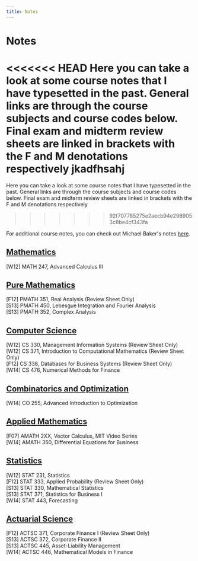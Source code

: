```yaml
---
title: Notes
---
```


# Notes #

<<<<<<< HEAD
Here you can take a look at some course notes that I have typesetted in the past. General links are through the course subjects and course codes below. Final exam and midterm review sheets are linked in brackets with the F and M denotations respectively jkadfhsahj
=======
Here you can take a look at some course notes that I have typesetted in the past. General links are through the course subjects and course codes below. Final exam and midterm review sheets are linked in brackets with the F and M denotations respectively 
>>>>>>> 92f707785275e2aecb94e2989053c8be4cf343fa

For additional course notes, you can check out Michael Baker's notes [here](http://triple-involution.blogspot.ca/p/notes.html).

[Mathematics](http://sdrv.ms/14ZyCFx)
-----

[W12] MATH 247, Advanced Calculus III

[Pure Mathematics](http://sdrv.ms/14UBwOB)
-----

[F12] PMATH 351, Real Analysis (Review Sheet Only)  
[S13] PMATH 450, Lebesgue Integration and Fourier Analysis  
[S13] PMATH 352, Complex Analysis  

[Computer Science](http://sdrv.ms/14Zywxt)
-----

[W12] CS 330, Management Information Systems (Review Sheet Only)  
[W12] CS 371, Introduction to Computational Mathematics (Review Sheet Only)  
[F12] CS 338, Databases for Business Systems (Review Sheet Only)  
[W14] CS 476, Numerical Methods for Finance  

[Combinatorics and Optimization](http://1drv.ms/1fI0Fus) 
-----

[W14] CO 255, Advanced Introduction to Optimization  

[Applied Mathematics](http://sdrv.ms/16AwTIY)
-----

[F07] AMATH 2XX, Vector Calculus, MIT Video Series  
[W14] AMATH 350, Differential Equations for Business  

[Statistics](http://sdrv.ms/14UBBSs)
-----

[W12] STAT 231, Statistics  
[F12] STAT 333, Applied Probability (Review Sheet Only)  
[S13] STAT 330, Mathematical Statistics  
[S13] STAT 371, Statistics for Business I  
[W14] STAT 443, Forecasting  

[Actuarial Science](http://sdrv.ms/14Zyvtz)
-----

[F12] ACTSC 371, Corporate Finance I (Review Sheet Only)  
[S13] ACTSC 372, Corporate Finance II  
[S13] ACTSC 445, Asset-Liability Management  
[W14] ACTSC 446, Mathematical Models in Finance  